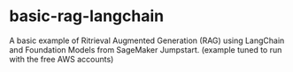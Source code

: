 # basic-rag-langchain
A basic example of Ritrieval Augmented Generation (RAG) using LangChain and Foundation Models from SageMaker Jumpstart. (example tuned to run with the free AWS accounts)
